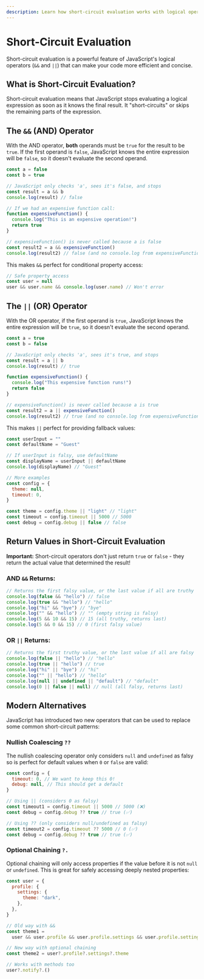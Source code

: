 ```yaml
---
description: Learn how short-circuit evaluation works with logical operators to write more efficient and cleaner conditional code.
---
```


# Short-Circuit Evaluation

Short-circuit evaluation is a powerful feature of JavaScript's logical operators (`&&` and `||`) that can make your code more efficient and concise.

## What is Short-Circuit Evaluation?

Short-circuit evaluation means that JavaScript stops evaluating a logical expression as soon as it knows the final result. It "short-circuits" or skips the remaining parts of the expression.

## The `&&` (AND) Operator

With the AND operator, **both** operands must be `true` for the result to be `true`. If the first operand is `false`, JavaScript knows the entire expression will be `false`, so it doesn't evaluate the second operand.

```javascript
const a = false
const b = true

// JavaScript only checks 'a', sees it's false, and stops
const result = a && b
console.log(result) // false

// If we had an expensive function call:
function expensiveFunction() {
  console.log("This is an expensive operation!")
  return true
}

// expensiveFunction() is never called because a is false
const result2 = a && expensiveFunction()
console.log(result2) // false (and no console.log from expensiveFunction)
```

This makes `&&` perfect for conditional property access:

```javascript
// Safe property access
const user = null
user && user.name && console.log(user.name) // Won't error
```

## The `||` (OR) Operator

With the OR operator, if the first operand is `true`, JavaScript knows the entire expression will be `true`, so it doesn't evaluate the second operand.

```javascript
const a = true
const b = false

// JavaScript only checks 'a', sees it's true, and stops
const result = a || b
console.log(result) // true

function expensiveFunction() {
  console.log("This expensive function runs!")
  return false
}

// expensiveFunction() is never called because a is true
const result2 = a || expensiveFunction()
console.log(result2) // true (and no console.log from expensiveFunction)
```

This makes `||` perfect for providing fallback values:

```javascript
const userInput = ""
const defaultName = "Guest"

// If userInput is falsy, use defaultName
const displayName = userInput || defaultName
console.log(displayName) // "Guest"

// More examples
const config = {
  theme: null,
  timeout: 0,
}

const theme = config.theme || "light" // "light"
const timeout = config.timeout || 5000 // 5000
const debug = config.debug || false // false
```

## Return Values in Short-Circuit Evaluation

**Important:** Short-circuit operators don't just return `true` or `false` - they return the actual value that determined the result!

### AND `&&` Returns:

```javascript
// Returns the first falsy value, or the last value if all are truthy
console.log(false && "hello") // false
console.log(true && "hello") // "hello"
console.log("hi" && "bye") // "bye"
console.log("" && "hello") // "" (empty string is falsy)
console.log(5 && 10 && 15) // 15 (all truthy, returns last)
console.log(5 && 0 && 15) // 0 (first falsy value)
```

### OR `||` Returns:

```javascript
// Returns the first truthy value, or the last value if all are falsy
console.log(false || "hello") // "hello"
console.log(true || "hello") // true
console.log("hi" || "bye") // "hi"
console.log("" || "hello") // "hello"
console.log(null || undefined || "default") // "default"
console.log(0 || false || null) // null (all falsy, returns last)
```

## Modern Alternatives

JavaScript has introduced two new operators that can be used to replace some common short-circuit patterns:

### Nullish Coalescing `??`

The nullish coalescing operator only considers `null` and `undefined` as falsy so is perfect for default values when `0` or `false` are valid:

```javascript
const config = {
  timeout: 0, // We want to keep this 0!
  debug: null, // This should get a default
}

// Using || (considers 0 as falsy)
const timeout1 = config.timeout || 5000 // 5000 (❌)
const debug = config.debug ?? true // true (✅)

// Using ?? (only considers null/undefined as falsy)
const timeout2 = config.timeout ?? 5000 // 0 (✅)
const debug = config.debug ?? true // true (✅)
```

### Optional Chaining `?.`

Optional chaining will only access properties if the value before it is not `null` or `undefined`. This is great for safely accessing deeply nested properties:

```javascript
const user = {
  profile: {
    settings: {
      theme: "dark",
    },
  },
}

// Old way with &&
const theme1 =
  user && user.profile && user.profile.settings && user.profile.settings.theme

// New way with optional chaining
const theme2 = user?.profile?.settings?.theme

// Works with methods too
user?.notify?.()
```
